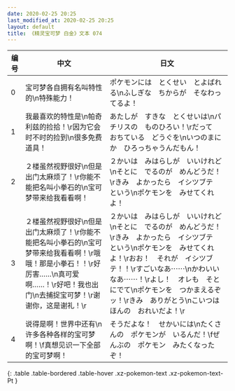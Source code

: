 ```yaml
---
date: 2020-02-25 20:25
last_modified_at: 2020-02-25 20:25
layout: default
title: 《精灵宝可梦 白金》文本 074
---
```

| 编号 | 中文 | 日文 |
| ---- | ---- | ---- |
| 0 | 宝可梦各自拥有名叫特性的\n特殊能力！ | ポケモンには　とくせい　とよばれる\nふしぎな　ちからが　そなわってるよ！ |
| 1 | 我最喜欢的特性是\n帕奇利兹的捡拾！\r因为它会时不时的捡到\n很多免费道具！ | あたしが　すきな　とくせいは\nパチリスの　ものひろい！\rだって　おちている　どうぐを\nいつのまにか　ひろっちゃうんだもん！ |
| 2 | ２楼虽然视野很好\n但是出门太麻烦了！\r你能不能把名叫小拳石的\n宝可梦带来给我看看啊！ | ２かいは　みはらしが　いいけれど\nそとに　でるのが　めんどうだ！\rきみ　よかったら　イシツブテ　という\nポケモンを　みせてくれよ！ |
| 3 | ２楼虽然视野很好\n但是出门太麻烦了！\r你能不能把名叫小拳石的\n宝可梦带来给我看看啊！\r哦哦！那是小拳石！！\r好厉害……\n真可爱啊……！\r好吧！我也出门\n去捕捉宝可梦！\r谢谢你，这是谢礼！\r | ２かいは　みはらしが　いいけれど\nそとに　でるのが　めんどうだ！\rきみ　よかったら　イシツブテ　という\nポケモンを　みせてくれよ！\rおお！　それが　イシツブテ！！\rすごいなあ⋯⋯\nかわいいなあ⋯⋯！\rよし！　オレも　そとにでて\nポケモンを　つかまえるぞッ！\rきみ　ありがとう\nこいつは　ほんの　おれいだよ！\r |
| 4 | 说得是啊！世界中还有\n许多各种各样的宝可梦啊！\f真想见识一下全部的宝可梦啊！ | そうだよな！　せかいには\nたくさんの　ポケモンが　いるんだ！\fぜんぶの　ポケモン　みたくなったぞ！ |
{: .table .table-bordered .table-hover .xz-pokemon-text .xz-pokemon-text-Pt }